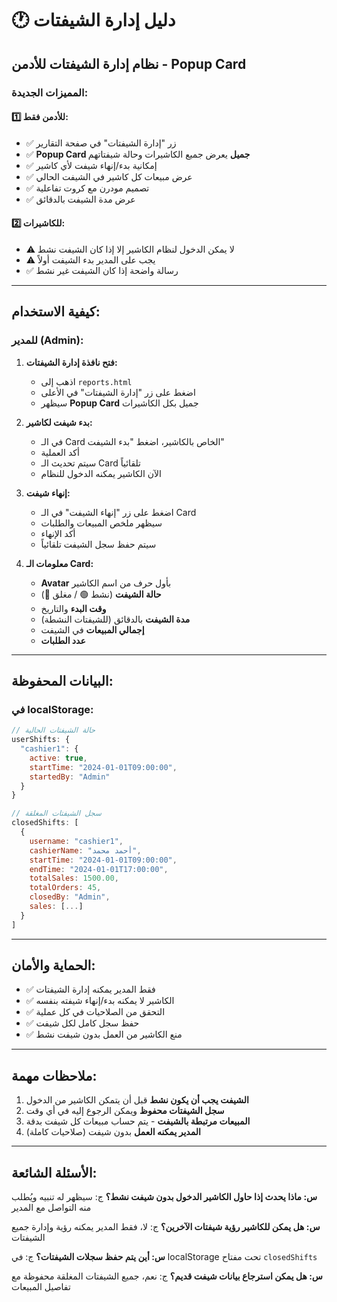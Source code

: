 # 🕐 دليل إدارة الشيفتات

## نظام إدارة الشيفتات للأدمن - Popup Card

### المميزات الجديدة:

#### 1️⃣ **للأدمن فقط:**
- ✅ زر "إدارة الشيفتات" في صفحة التقارير
- ✅ **Popup Card جميل** يعرض جميع الكاشيرات وحالة شيفتاتهم
- ✅ إمكانية بدء/إنهاء شيفت لأي كاشير
- ✅ عرض مبيعات كل كاشير في الشيفت الحالي
- ✅ تصميم مودرن مع كروت تفاعلية
- ✅ عرض مدة الشيفت بالدقائق

#### 2️⃣ **للكاشيرات:**
- ⚠️ لا يمكن الدخول لنظام الكاشير إلا إذا كان الشيفت نشط
- ⚠️ يجب على المدير بدء الشيفت أولاً
- ✅ رسالة واضحة إذا كان الشيفت غير نشط

---

## كيفية الاستخدام:

### للمدير (Admin):

1. **فتح نافذة إدارة الشيفتات:**
   - اذهب إلى `reports.html`
   - اضغط على زر "إدارة الشيفتات" في الأعلى
   - سيظهر **Popup Card** جميل بكل الكاشيرات

2. **بدء شيفت لكاشير:**
   - في الـ Card الخاص بالكاشير، اضغط "بدء الشيفت"
   - أكد العملية
   - سيتم تحديث الـ Card تلقائياً
   - الآن الكاشير يمكنه الدخول للنظام

3. **إنهاء شيفت:**
   - اضغط على زر "إنهاء الشيفت" في الـ Card
   - سيظهر ملخص المبيعات والطلبات
   - أكد الإنهاء
   - سيتم حفظ سجل الشيفت تلقائياً

4. **معلومات الـ Card:**
   - **Avatar** بأول حرف من اسم الكاشير
   - **حالة الشيفت** (نشط 🟢 / مغلق 🔴)
   - **وقت البدء** والتاريخ
   - **مدة الشيفت** بالدقائق (للشيفتات النشطة)
   - **إجمالي المبيعات** في الشيفت
   - **عدد الطلبات**

---

## البيانات المحفوظة:

### في localStorage:

```javascript
// حالة الشيفتات الحالية
userShifts: {
  "cashier1": {
    active: true,
    startTime: "2024-01-01T09:00:00",
    startedBy: "Admin"
  }
}

// سجل الشيفتات المغلقة
closedShifts: [
  {
    username: "cashier1",
    cashierName: "أحمد محمد",
    startTime: "2024-01-01T09:00:00",
    endTime: "2024-01-01T17:00:00",
    totalSales: 1500.00,
    totalOrders: 45,
    closedBy: "Admin",
    sales: [...]
  }
]
```

---

## الحماية والأمان:

- ✅ فقط المدير يمكنه إدارة الشيفتات
- ✅ الكاشير لا يمكنه بدء/إنهاء شيفته بنفسه
- ✅ التحقق من الصلاحيات في كل عملية
- ✅ حفظ سجل كامل لكل شيفت
- ✅ منع الكاشير من العمل بدون شيفت نشط

---

## ملاحظات مهمة:

1. **الشيفت يجب أن يكون نشط** قبل أن يتمكن الكاشير من الدخول
2. **سجل الشيفتات محفوظ** ويمكن الرجوع إليه في أي وقت
3. **المبيعات مرتبطة بالشيفت** - يتم حساب مبيعات كل شيفت بدقة
4. **المدير يمكنه العمل** بدون شيفت (صلاحيات كاملة)

---

## الأسئلة الشائعة:

**س: ماذا يحدث إذا حاول الكاشير الدخول بدون شيفت نشط؟**
ج: سيظهر له تنبيه ويُطلب منه التواصل مع المدير

**س: هل يمكن للكاشير رؤية شيفتات الآخرين؟**
ج: لا، فقط المدير يمكنه رؤية وإدارة جميع الشيفتات

**س: أين يتم حفظ سجلات الشيفتات؟**
ج: في localStorage تحت مفتاح `closedShifts`

**س: هل يمكن استرجاع بيانات شيفت قديم؟**
ج: نعم، جميع الشيفتات المغلقة محفوظة مع تفاصيل المبيعات
